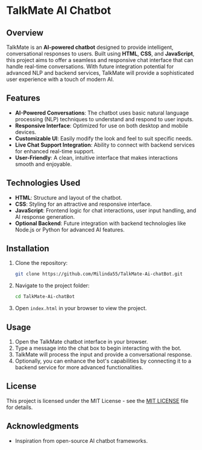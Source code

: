 # TalkMate AI Chatbot

## Overview

TalkMate is an **AI-powered chatbot** designed to provide intelligent, conversational responses to users. Built using **HTML**, **CSS**, and **JavaScript**, this project aims to offer a seamless and responsive chat interface that can handle real-time conversations. With future integration potential for advanced NLP and backend services, TalkMate will provide a sophisticated user experience with a touch of modern AI.

## Features

- **AI-Powered Conversations**: The chatbot uses basic natural language processing (NLP) techniques to understand and respond to user inputs.
- **Responsive Interface**: Optimized for use on both desktop and mobile devices.
- **Customizable UI**: Easily modify the look and feel to suit specific needs.
- **Live Chat Support Integration**: Ability to connect with backend services for enhanced real-time support.
- **User-Friendly**: A clean, intuitive interface that makes interactions smooth and enjoyable.

## Technologies Used

- **HTML**: Structure and layout of the chatbot.
- **CSS**: Styling for an attractive and responsive interface.
- **JavaScript**: Frontend logic for chat interactions, user input handling, and AI response generation.
- **Optional Backend**: Future integration with backend technologies like Node.js or Python for advanced AI features.

## Installation

1. Clone the repository:
    ```bash
    git clone https://github.com/Milinda55/TalkMate-Ai-chatBot.git
    ```
2. Navigate to the project folder:
    ```bash
    cd TalkMate-Ai-chatBot
    ```
3. Open `index.html` in your browser to view the project.

## Usage

1. Open the TalkMate chatbot interface in your browser.
2. Type a message into the chat box to begin interacting with the bot.
3. TalkMate will process the input and provide a conversational response.
4. Optionally, you can enhance the bot's capabilities by connecting it to a backend service for more advanced functionalities.

## License

This project is licensed under the MIT License - see the [MIT LICENSE](LICENSE.txt) file for details.

## Acknowledgments

- Inspiration from open-source AI chatbot frameworks.

